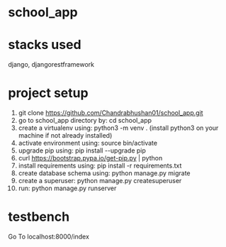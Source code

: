 # school_app

# stacks used
django, djangorestframework

# project setup
1. git clone https://github.com/Chandrabhushan01/school_app.git
2. go to school_app directory by: cd school_app
3. create a virtualenv using: python3 -m venv . (install python3 on your machine if not already installed)
4. activate environment using: source bin/activate
5. upgrade pip using: pip install --upgrade pip
6. curl https://bootstrap.pypa.io/get-pip.py | python
7. install requirements using: pip install -r requirements.txt
8. create database schema using: python manage.py migrate
9. create a superuser: python manage.py createsuperuser
10. run: python manage.py runserver



# testbench
Go To localhost:8000/index
